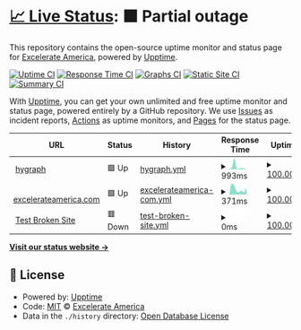 # [📈 Live Status](https://excelerateamerica.com): <!--live status--> **🟧 Partial outage**

This repository contains the open-source uptime monitor and status page for [Excelerate America](https://www.excelerateamerica.com/), powered by [Upptime](https://github.com/upptime/upptime).

[![Uptime CI](https://github.com/excelerate-america/eax-upptime/workflows/Uptime%20CI/badge.svg)](https://github.com/excelerate-america/eax-upptime/actions?query=workflow%3A%22Uptime+CI%22)
[![Response Time CI](https://github.com/excelerate-america/eax-upptime/workflows/Response%20Time%20CI/badge.svg)](https://github.com/excelerate-america/eax-upptime/actions?query=workflow%3A%22Response+Time+CI%22)
[![Graphs CI](https://github.com/excelerate-america/eax-upptime/workflows/Graphs%20CI/badge.svg)](https://github.com/excelerate-america/eax-upptime/actions?query=workflow%3A%22Graphs+CI%22)
[![Static Site CI](https://github.com/excelerate-america/eax-upptime/workflows/Static%20Site%20CI/badge.svg)](https://github.com/excelerate-america/eax-upptime/actions?query=workflow%3A%22Static+Site+CI%22)
[![Summary CI](https://github.com/excelerate-america/eax-upptime/workflows/Summary%20CI/badge.svg)](https://github.com/excelerate-america/eax-upptime/actions?query=workflow%3A%22Summary+CI%22)

With [Upptime](https://upptime.js.org), you can get your own unlimited and free uptime monitor and status page, powered entirely by a GitHub repository. We use [Issues](https://github.com/excelerate-america/eax-upptime/issues) as incident reports, [Actions](https://github.com/excelerate-america/eax-upptime/actions) as uptime monitors, and [Pages](https://excelerateamerica.com) for the status page.

<!--start: status pages-->
<!-- This summary is generated by Upptime (https://github.com/upptime/upptime) -->
<!-- Do not edit this manually, your changes will be overwritten -->
<!-- prettier-ignore -->
| URL | Status | History | Response Time | Uptime |
| --- | ------ | ------- | ------------- | ------ |
| <img alt="" src="https://favicons.githubusercontent.com/www.hygraph.com" height="13"> [hygraph](https://www.hygraph.com) | 🟩 Up | [hygraph.yml](https://github.com/excelerate-america/eax-upptime/commits/HEAD/history/hygraph.yml) | <details><summary><img alt="Response time graph" src="./graphs/hygraph/response-time-week.png" height="20"> 993ms</summary><br><a href="https://excelerate-america.github.io/eax-upptime/history/hygraph"><img alt="Response time 440" src="https://img.shields.io/endpoint?url=https%3A%2F%2Fraw.githubusercontent.com%2Fexcelerate-america%2Feax-upptime%2FHEAD%2Fapi%2Fhygraph%2Fresponse-time.json"></a><br><a href="https://excelerate-america.github.io/eax-upptime/history/hygraph"><img alt="24-hour response time 250" src="https://img.shields.io/endpoint?url=https%3A%2F%2Fraw.githubusercontent.com%2Fexcelerate-america%2Feax-upptime%2FHEAD%2Fapi%2Fhygraph%2Fresponse-time-day.json"></a><br><a href="https://excelerate-america.github.io/eax-upptime/history/hygraph"><img alt="7-day response time 993" src="https://img.shields.io/endpoint?url=https%3A%2F%2Fraw.githubusercontent.com%2Fexcelerate-america%2Feax-upptime%2FHEAD%2Fapi%2Fhygraph%2Fresponse-time-week.json"></a><br><a href="https://excelerate-america.github.io/eax-upptime/history/hygraph"><img alt="30-day response time 525" src="https://img.shields.io/endpoint?url=https%3A%2F%2Fraw.githubusercontent.com%2Fexcelerate-america%2Feax-upptime%2FHEAD%2Fapi%2Fhygraph%2Fresponse-time-month.json"></a><br><a href="https://excelerate-america.github.io/eax-upptime/history/hygraph"><img alt="1-year response time 440" src="https://img.shields.io/endpoint?url=https%3A%2F%2Fraw.githubusercontent.com%2Fexcelerate-america%2Feax-upptime%2FHEAD%2Fapi%2Fhygraph%2Fresponse-time-year.json"></a></details> | <details><summary><a href="https://excelerate-america.github.io/eax-upptime/history/hygraph">100.00%</a></summary><a href="https://excelerate-america.github.io/eax-upptime/history/hygraph"><img alt="All-time uptime 100.00%" src="https://img.shields.io/endpoint?url=https%3A%2F%2Fraw.githubusercontent.com%2Fexcelerate-america%2Feax-upptime%2FHEAD%2Fapi%2Fhygraph%2Fuptime.json"></a><br><a href="https://excelerate-america.github.io/eax-upptime/history/hygraph"><img alt="24-hour uptime 100.00%" src="https://img.shields.io/endpoint?url=https%3A%2F%2Fraw.githubusercontent.com%2Fexcelerate-america%2Feax-upptime%2FHEAD%2Fapi%2Fhygraph%2Fuptime-day.json"></a><br><a href="https://excelerate-america.github.io/eax-upptime/history/hygraph"><img alt="7-day uptime 100.00%" src="https://img.shields.io/endpoint?url=https%3A%2F%2Fraw.githubusercontent.com%2Fexcelerate-america%2Feax-upptime%2FHEAD%2Fapi%2Fhygraph%2Fuptime-week.json"></a><br><a href="https://excelerate-america.github.io/eax-upptime/history/hygraph"><img alt="30-day uptime 100.00%" src="https://img.shields.io/endpoint?url=https%3A%2F%2Fraw.githubusercontent.com%2Fexcelerate-america%2Feax-upptime%2FHEAD%2Fapi%2Fhygraph%2Fuptime-month.json"></a><br><a href="https://excelerate-america.github.io/eax-upptime/history/hygraph"><img alt="1-year uptime 100.00%" src="https://img.shields.io/endpoint?url=https%3A%2F%2Fraw.githubusercontent.com%2Fexcelerate-america%2Feax-upptime%2FHEAD%2Fapi%2Fhygraph%2Fuptime-year.json"></a></details>
| <img alt="" src="https://favicons.githubusercontent.com/www.excelerateamerica.com" height="13"> [excelerateamerica.com](https://www.excelerateamerica.com) | 🟩 Up | [excelerateamerica-com.yml](https://github.com/excelerate-america/eax-upptime/commits/HEAD/history/excelerateamerica-com.yml) | <details><summary><img alt="Response time graph" src="./graphs/excelerateamerica-com/response-time-week.png" height="20"> 371ms</summary><br><a href="https://excelerate-america.github.io/eax-upptime/history/excelerateamerica-com"><img alt="Response time 249" src="https://img.shields.io/endpoint?url=https%3A%2F%2Fraw.githubusercontent.com%2Fexcelerate-america%2Feax-upptime%2FHEAD%2Fapi%2Fexcelerateamerica-com%2Fresponse-time.json"></a><br><a href="https://excelerate-america.github.io/eax-upptime/history/excelerateamerica-com"><img alt="24-hour response time 459" src="https://img.shields.io/endpoint?url=https%3A%2F%2Fraw.githubusercontent.com%2Fexcelerate-america%2Feax-upptime%2FHEAD%2Fapi%2Fexcelerateamerica-com%2Fresponse-time-day.json"></a><br><a href="https://excelerate-america.github.io/eax-upptime/history/excelerateamerica-com"><img alt="7-day response time 371" src="https://img.shields.io/endpoint?url=https%3A%2F%2Fraw.githubusercontent.com%2Fexcelerate-america%2Feax-upptime%2FHEAD%2Fapi%2Fexcelerateamerica-com%2Fresponse-time-week.json"></a><br><a href="https://excelerate-america.github.io/eax-upptime/history/excelerateamerica-com"><img alt="30-day response time 262" src="https://img.shields.io/endpoint?url=https%3A%2F%2Fraw.githubusercontent.com%2Fexcelerate-america%2Feax-upptime%2FHEAD%2Fapi%2Fexcelerateamerica-com%2Fresponse-time-month.json"></a><br><a href="https://excelerate-america.github.io/eax-upptime/history/excelerateamerica-com"><img alt="1-year response time 249" src="https://img.shields.io/endpoint?url=https%3A%2F%2Fraw.githubusercontent.com%2Fexcelerate-america%2Feax-upptime%2FHEAD%2Fapi%2Fexcelerateamerica-com%2Fresponse-time-year.json"></a></details> | <details><summary><a href="https://excelerate-america.github.io/eax-upptime/history/excelerateamerica-com">100.00%</a></summary><a href="https://excelerate-america.github.io/eax-upptime/history/excelerateamerica-com"><img alt="All-time uptime 100.00%" src="https://img.shields.io/endpoint?url=https%3A%2F%2Fraw.githubusercontent.com%2Fexcelerate-america%2Feax-upptime%2FHEAD%2Fapi%2Fexcelerateamerica-com%2Fuptime.json"></a><br><a href="https://excelerate-america.github.io/eax-upptime/history/excelerateamerica-com"><img alt="24-hour uptime 100.00%" src="https://img.shields.io/endpoint?url=https%3A%2F%2Fraw.githubusercontent.com%2Fexcelerate-america%2Feax-upptime%2FHEAD%2Fapi%2Fexcelerateamerica-com%2Fuptime-day.json"></a><br><a href="https://excelerate-america.github.io/eax-upptime/history/excelerateamerica-com"><img alt="7-day uptime 100.00%" src="https://img.shields.io/endpoint?url=https%3A%2F%2Fraw.githubusercontent.com%2Fexcelerate-america%2Feax-upptime%2FHEAD%2Fapi%2Fexcelerateamerica-com%2Fuptime-week.json"></a><br><a href="https://excelerate-america.github.io/eax-upptime/history/excelerateamerica-com"><img alt="30-day uptime 100.00%" src="https://img.shields.io/endpoint?url=https%3A%2F%2Fraw.githubusercontent.com%2Fexcelerate-america%2Feax-upptime%2FHEAD%2Fapi%2Fexcelerateamerica-com%2Fuptime-month.json"></a><br><a href="https://excelerate-america.github.io/eax-upptime/history/excelerateamerica-com"><img alt="1-year uptime 100.00%" src="https://img.shields.io/endpoint?url=https%3A%2F%2Fraw.githubusercontent.com%2Fexcelerate-america%2Feax-upptime%2FHEAD%2Fapi%2Fexcelerateamerica-com%2Fuptime-year.json"></a></details>
| <img alt="" src="https://favicons.githubusercontent.com/thissitedoesnotexist.koj.co" height="13"> [Test Broken Site](https://thissitedoesnotexist.koj.co) | 🟥 Down | [test-broken-site.yml](https://github.com/excelerate-america/eax-upptime/commits/HEAD/history/test-broken-site.yml) | <details><summary><img alt="Response time graph" src="./graphs/test-broken-site/response-time-week.png" height="20"> 0ms</summary><br><a href="https://excelerate-america.github.io/eax-upptime/history/test-broken-site"><img alt="Response time 0" src="https://img.shields.io/endpoint?url=https%3A%2F%2Fraw.githubusercontent.com%2Fexcelerate-america%2Feax-upptime%2FHEAD%2Fapi%2Ftest-broken-site%2Fresponse-time.json"></a><br><a href="https://excelerate-america.github.io/eax-upptime/history/test-broken-site"><img alt="24-hour response time 0" src="https://img.shields.io/endpoint?url=https%3A%2F%2Fraw.githubusercontent.com%2Fexcelerate-america%2Feax-upptime%2FHEAD%2Fapi%2Ftest-broken-site%2Fresponse-time-day.json"></a><br><a href="https://excelerate-america.github.io/eax-upptime/history/test-broken-site"><img alt="7-day response time 0" src="https://img.shields.io/endpoint?url=https%3A%2F%2Fraw.githubusercontent.com%2Fexcelerate-america%2Feax-upptime%2FHEAD%2Fapi%2Ftest-broken-site%2Fresponse-time-week.json"></a><br><a href="https://excelerate-america.github.io/eax-upptime/history/test-broken-site"><img alt="30-day response time 0" src="https://img.shields.io/endpoint?url=https%3A%2F%2Fraw.githubusercontent.com%2Fexcelerate-america%2Feax-upptime%2FHEAD%2Fapi%2Ftest-broken-site%2Fresponse-time-month.json"></a><br><a href="https://excelerate-america.github.io/eax-upptime/history/test-broken-site"><img alt="1-year response time 0" src="https://img.shields.io/endpoint?url=https%3A%2F%2Fraw.githubusercontent.com%2Fexcelerate-america%2Feax-upptime%2FHEAD%2Fapi%2Ftest-broken-site%2Fresponse-time-year.json"></a></details> | <details><summary><a href="https://excelerate-america.github.io/eax-upptime/history/test-broken-site">100.00%</a></summary><a href="https://excelerate-america.github.io/eax-upptime/history/test-broken-site"><img alt="All-time uptime 100.00%" src="https://img.shields.io/endpoint?url=https%3A%2F%2Fraw.githubusercontent.com%2Fexcelerate-america%2Feax-upptime%2FHEAD%2Fapi%2Ftest-broken-site%2Fuptime.json"></a><br><a href="https://excelerate-america.github.io/eax-upptime/history/test-broken-site"><img alt="24-hour uptime 100.00%" src="https://img.shields.io/endpoint?url=https%3A%2F%2Fraw.githubusercontent.com%2Fexcelerate-america%2Feax-upptime%2FHEAD%2Fapi%2Ftest-broken-site%2Fuptime-day.json"></a><br><a href="https://excelerate-america.github.io/eax-upptime/history/test-broken-site"><img alt="7-day uptime 100.00%" src="https://img.shields.io/endpoint?url=https%3A%2F%2Fraw.githubusercontent.com%2Fexcelerate-america%2Feax-upptime%2FHEAD%2Fapi%2Ftest-broken-site%2Fuptime-week.json"></a><br><a href="https://excelerate-america.github.io/eax-upptime/history/test-broken-site"><img alt="30-day uptime 100.00%" src="https://img.shields.io/endpoint?url=https%3A%2F%2Fraw.githubusercontent.com%2Fexcelerate-america%2Feax-upptime%2FHEAD%2Fapi%2Ftest-broken-site%2Fuptime-month.json"></a><br><a href="https://excelerate-america.github.io/eax-upptime/history/test-broken-site"><img alt="1-year uptime 100.00%" src="https://img.shields.io/endpoint?url=https%3A%2F%2Fraw.githubusercontent.com%2Fexcelerate-america%2Feax-upptime%2FHEAD%2Fapi%2Ftest-broken-site%2Fuptime-year.json"></a></details>

<!--end: status pages-->

[**Visit our status website →**](https://excelerateamerica.com)

## 📄 License

- Powered by: [Upptime](https://github.com/upptime/upptime)
- Code: [MIT](./LICENSE) © [Excelerate America](https://www.excelerateamerica.com/)
- Data in the `./history` directory: [Open Database License](https://opendatacommons.org/licenses/odbl/1-0/)
